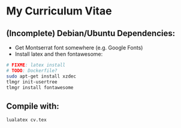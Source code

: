 # My Curriculum Vitae

## (Incomplete) Debian/Ubuntu Dependencies:

- Get Montserrat font somewhere (e.g. Google Fonts)
- Install latex and then fontawesome:

```bash
# FIXME: latex install
# TODO: Dockerfile?
sudo apt-get install xzdec
tlmgr init-usertree
tlmgr install fontawesome
```

## Compile with:

```bash
lualatex cv.tex
```
